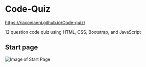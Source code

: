 # Code-Quiz

https://riaconianni.github.io/Code-quiz/

12 question code quiz using HTML, CSS, Bootstrap, and JavaScript

## Start page

![Image of Start Page](https://assets/images/Start.JPG)